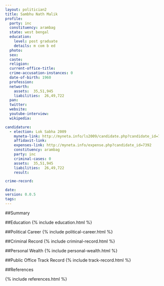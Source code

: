 ```yaml
---
layout: politician2
title: Sambhu Nath Malik
profile: 
  party: inc
  constituency: arambag
  state: west bengal
  education: 
    level: post graduate
    details: m com b ed
  photo: 
  sex: 
  caste: 
  religion: 
  current-office-title: 
  crime-accusation-instances: 0
  date-of-birth: 1960
  profession: 
  networth: 
    assets:  35,51,945
    liabilities:  26,49,722
  pan: 
  twitter: 
  website: 
  youtube-interview: 
  wikipedia: 

candidature: 
  - election: Lok Sabha 2009
    myneta-link: http://myneta.info/ls2009/candidate.php?candidate_id=7392
    affidavit-link: 
    expenses-link: http://myneta.info/expense.php?candidate_id=7392
    constituency: arambag 
    party: inc
    criminal-cases: 0
    assets:  35,51,945
    liabilities:  26,49,722
    result:  

crime-record: 

date: 
version: 0.0.5
tags: 
---
```

##Summary


##Education
{% include education.html %}


##Political Career
{% include political-career.html %}


##Criminal Record
{% include criminal-record.html %}


##Personal Wealth
{% include personal-wealth.html %}


##Public Office Track Record
{% include track-record.html %}


##References


{% include references.html %}